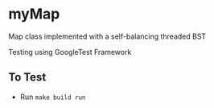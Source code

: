 # myMap
Map class implemented with a self-balancing threaded BST

Testing using GoogleTest Framework

## To Test
- Run `make build run`
